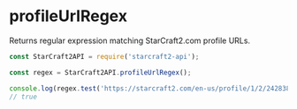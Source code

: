 # profileUrlRegex

Returns regular expression matching StarCraft2.com profile URLs.

```js
const StarCraft2API = require('starcraft2-api');

const regex = StarCraft2API.profileUrlRegex();

console.log(regex.test('https://starcraft2.com/en-us/profile/1/2/242838'));
// true
```